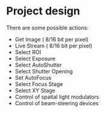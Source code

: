 # Project design
There are some possible actions:

* Get Image ( 8/16 bit per pixel)
* Live Stream ( 8/16 bit per pixel)
* Select ROI
* Select Exposure
* Select AutoShutter
* Select Shutter Opening
* Set AutoFocus
* Select Focus Stage
* Select XY Stage
* Control of spatial light modulators
* Control of beam-steering devices
